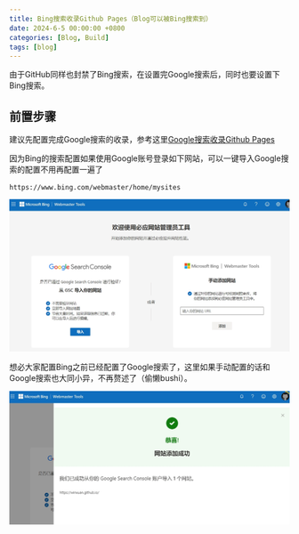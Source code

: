 ```yaml
---
title: Bing搜索收录Github Pages（Blog可以被Bing搜索到）
date: 2024-6-5 00:00:00 +0800
categories: [Blog, Build]
tags: [blog]
---
```


由于GitHub同样也封禁了Bing搜索，在设置完Google搜索后，同时也要设置下Bing搜索。

## 前置步骤

建议先配置完成Google搜索的收录，参考这里[Google搜索收录Github Pages](https://winxuan.github.io/posts/blog-google-search-include/)

因为Bing的搜索配置如果使用Google账号登录如下网站，可以一键导入Google搜索的配置不用再配置一遍了

```
https://www.bing.com/webmaster/home/mysites
```

![截图](/assets/image/2024/6/20240605111755.png)

想必大家配置Bing之前已经配置了Google搜索了，这里如果手动配置的话和Google搜索也大同小异，不再赘述了（偷懒bushi）。

![截图](/assets/image/2024/6/20240605112156.png)